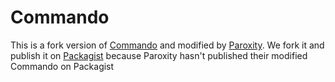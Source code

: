 # Commando

This is a fork version of [Commando](https://github.com/CortexPE/Commando) and modified by [Paroxity](https://github.com/Paroxity). We fork it and publish it on [Packagist](https://packagist.org/) because Paroxity hasn't published their modified Commando on Packagist

